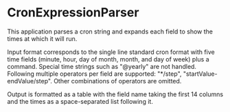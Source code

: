 # CronExpressionParser
This application parses a cron string and expands each field to show the times at which it will run. 

Input format corresponds to the single line standard cron format with five time fields (minute, hour, day of month, month, and day of week) plus a command. Special time strings such as "@yearly" are not handled. Following multiple operators per field are supported: "*/step", "startValue-endValue/step". Other combinations of operators are omitted.

Output is formatted as a table with the field name taking the first 14 columns and the times as a space-separated list following it.
